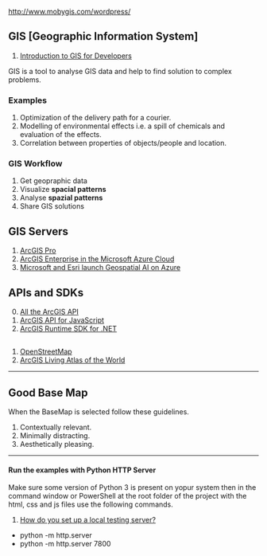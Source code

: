 http://www.mobygis.com/wordpress/  

## GIS [Geographic Information System]

1. [Introduction to GIS for Developers](https://app.pluralsight.com/player?course=gis-introduction-developers&author=jason-hine&name=gis-introduction-developers-m0&clip=0&mode=live)  

GIS is a tool to analyse GIS data and help to find solution
to complex problems.

### Examples

1. Optimization of the delivery path for a courier.
2. Modelling of environmental effects i.e. a spill of chemicals and evaluation of the effects.
3. Correlation between properties of objects/people and location.

### GIS Workflow

1. Get geopraphic data
2. Visualize **spacial patterns**
3. Analyse **spazial patterns**
4. Share GIS solutions

## GIS Servers

1. [ArcGIS Pro](https://www.esri.com/en-us/arcgis/products/arcgis-pro/overview)
2. [ArcGIS Enterprise in the Microsoft Azure Cloud](https://www.youtube.com/watch?v=fpg9kwyo-mI)
2. [Microsoft and Esri launch Geospatial AI on Azure](https://azure.microsoft.com/en-gb/blog/microsoft-and-esri-launch-geospatial-ai-on-azure/)  


## APIs and SDKs

0. [All the ArcGIS API](https://developers.arcgis.com/)
1. [ArcGIS API for JavaScript](https://developers.arcgis.com/javascript/3/)
2. [ArcGIS Runtime SDK for .NET](https://developers.arcgis.com/net/)

## 

1. [OpenStreetMap](https://www.openstreetmap.org/#map=6/54.910/-3.432)  
2. [ArcGIS Living Atlas of the World](https://livingatlas.arcgis.com/en/)    

---

## Good Base Map

When the BaseMap is selected follow these guidelines.

1. Contextually relevant.
2. Minimally distracting.
3. Aesthetically pleasing.

---
#### Run the examples with Python HTTP Server

Make sure some version of Python 3 is present on yopur system then in the 
command window or PowerShell at the root folder of the project with the 
html, css and js files use the following commands.

1. [How do you set up a local testing server?](https://developer.mozilla.org/en-US/docs/Learn/Common_questions/set_up_a_local_testing_server)  

*  python -m http.server  
*  python -m http.server 7800
